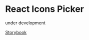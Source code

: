 # React Icons Picker
under development

[Storybook](https://t-hamano.github.io/react-icons-picker/storybook/)
